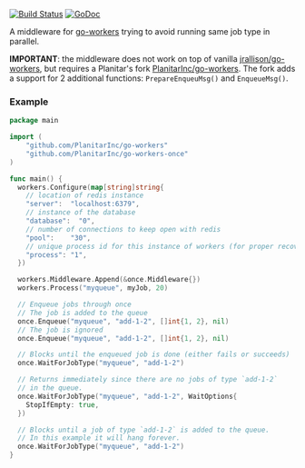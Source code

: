 [![Build Status](https://travis-ci.org/PlanitarInc/go-workers-once.png)](https://travis-ci.org/PlanitarInc/go-workers-once)
[![GoDoc](https://godoc.org/github.com/PlanitarInc/go-workers-once?status.png)](https://godoc.org/github.com/PlanitarInc/go-workers-once)

A middleware for [go-workers](https://github.com/PlanitarInc/go-workers)
trying to avoid running same job type in parallel.

**IMPORTANT**: the middleware does not work on top of vanilla
[jrallison/go-workers](https://github.com/jrallison/go-workers),
but requires a Planitar's fork
[PlanitarInc/go-workers](https://github.com/PlanitarInc/go-workers).
The fork adds a support for 2 additional functions:
`PrepareEnqueuMsg()` and `EnqueueMsg()`.

### Example

```go
package main

import (
    "github.com/PlanitarInc/go-workers"
    "github.com/PlanitarInc/go-workers-once"
)

func main() {
  workers.Configure(map[string]string{
    // location of redis instance
    "server":  "localhost:6379",
    // instance of the database
    "database":  "0",
    // number of connections to keep open with redis
    "pool":    "30",
    // unique process id for this instance of workers (for proper recovery of inprogress jobs on crash)
    "process": "1",
  })

  workers.Middleware.Append(&once.Middleware{})
  workers.Process("myqueue", myJob, 20)

  // Enqueue jobs through once
  // The job is added to the queue
  once.Enqueue("myqueue", "add-1-2", []int{1, 2}, nil)
  // The job is ignored
  once.Enqueue("myqueue", "add-1-2", []int{1, 2}, nil)

  // Blocks until the enqueued job is done (either fails or succeeds)
  once.WaitForJobType("myqueue", "add-1-2")

  // Returns immediately since there are no jobs of type `add-1-2`
  // in the queue.
  once.WaitForJobType("myqueue", "add-1-2", WaitOptions{
    StopIfEmpty: true,
  })

  // Blocks until a job of type `add-1-2` is added to the queue.
  // In this example it will hang forever.
  once.WaitForJobType("myqueue", "add-1-2")
}
```
